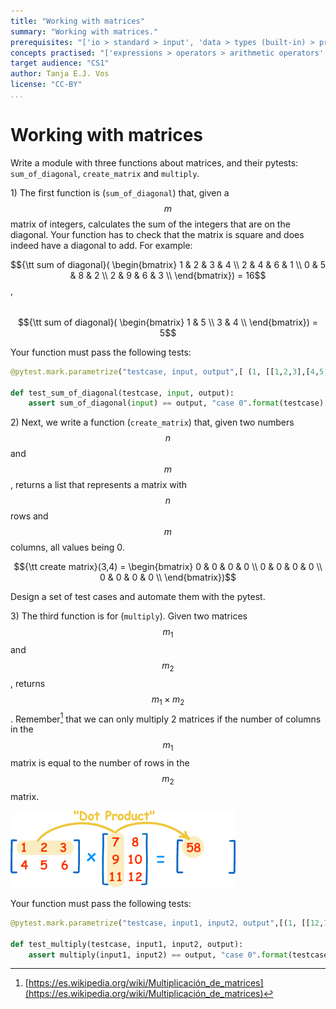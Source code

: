 ```yaml
---
title: "Working with matrices"
summary: "Working with matrices."
prerequisites: "['io > standard > input', 'data > types (built-in) > primitive > numeric', 'imperative programming > variables']"
concepts practised: "['expressions > operators > arithmetic operators', 'control flow > loops', 'data > types (built-in) > composite > array']"
target audience: "CS1"
author: Tanja E.J. Vos
license: "CC-BY"
...
```


# Working with matrices

Write a module with three functions about matrices, and their pytests: `sum_of_diagonal`, `create_matrix` and `multiply`.

1\) The first function is (`sum_of_diagonal`) that, given a $$m$$
matrix of integers, calculates the sum of the integers that are on
the diagonal. Your function has to check that the matrix is square
and does indeed have a diagonal to add. For example:

$${\tt sum of diagonal}(
\begin{bmatrix}
    1 & 2 & 3 & 4 \\
    2 & 4 & 6 & 1 \\
    0 & 5 & 8 & 2 \\
    2 & 9 & 6 & 3 \\
\end{bmatrix})
    = 16$$, $$\;\;$$ $${\tt sum of diagonal}(
\begin{bmatrix}
    1 & 5   \\
    3 & 4  \\
\end{bmatrix})
    = 5$$

Your function must pass the following tests:

```python
@pytest.mark.parametrize("testcase, input, output",[ (1, [[1,2,3],[4,5,6],[7,8,9]], 15), (2, [[1,0,1],[1,1,0],[1,1,1]], 3), (3, [[2,0],[0,2]], 4), (4, [[2,0],[0,2,3]], "the matrix is not square"), (5, [], 0)]

def test_sum_of_diagonal(testcase, input, output): 
    assert sum_of_diagonal(input) == output, "case 0".format(testcase)
```

2\) Next, we write a function (`create_matrix`) that, given two
numbers $$n$$ and $$m$$, returns a list that represents a matrix with
$$n$$ rows and $$m$$ columns, all values being 0.

$${\tt create matrix}(3,4) = 
\begin{bmatrix}
    0 & 0 & 0 & 0 \\
    0 & 0 & 0 & 0 \\
    0 & 0 & 0 & 0 \\
\end{bmatrix})$$

Design a set of test cases and automate them with the pytest.

3\) The third function is for (`multiply`). Given two matrices $$m_1$$
and $$m_2$$, returns $$m_1 \times m_2$$. Remember[^3] that we can only
multiply 2 matrices if the number of columns in the $$m_1$$ matrix is
equal to the number of rows in the $$m_2$$ matrix.

![image](images/mult-matrix.png)

Your function must pass the following tests:

```python
@pytest.mark.parametrize("testcase, input1, input2, output",[(1, [[12,7,3], [4, 5,6], [7, 8,9]], [[5,8,1,2],[6,7,3,0], [4,5,9,1]], [[114, 160, 60, 27], [ 74, 97, 73,14], [119, 157, 112, 23]] ), (2, [[12,7,3, 0], [ 4,5,6,12],[ 6,7,8, 9] ], [[8,5,8,1,2], [6,9,7,3,0], [4,5,9,1,0],[4,5,9,1,0] ], [[150, 138, 172, 36, 24], [134, 155, 229, 37,8], [158, 178, 250, 44, 12] ] ), (3, [], [], [] ),(4,[[]],[[]], "they cannot be multiplied" ), (5,[[]],[[[]]], "they cannot be multiplied" ), (6,[[[]]],[[]], [[]] ) ])

def test_multiply(testcase, input1, input2, output): 
    assert multiply(input1, input2) == output, "case 0".format(testcase)
```


[^3]: [https://es.wikipedia.org/wiki/Multiplicación_de_matrices](https://es.wikipedia.org/wiki/Multiplicación_de_matrices)